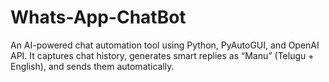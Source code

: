 # Whats-App-ChatBot
An AI-powered chat automation tool using Python, PyAutoGUI, and OpenAI API. It captures chat history, generates smart replies as “Manu” (Telugu + English), and sends them automatically.
